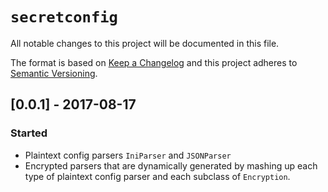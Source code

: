 # `secretconfig`
All notable changes to this project will be documented in this file.

The format is based on [Keep a Changelog](http://keepachangelog.com/)
and this project adheres to [Semantic Versioning](http://semver.org/).


## [0.0.1] - 2017-08-17
### Started
- Plaintext config parsers `IniParser` and `JSONParser`
- Encrypted parsers that are dynamically generated by mashing up each type
of plaintext config parser and each subclass of `Encryption`.